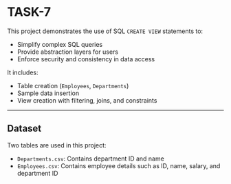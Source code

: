 # TASK-7
This project demonstrates the use of SQL `CREATE VIEW` statements to:
- Simplify complex SQL queries
- Provide abstraction layers for users
- Enforce security and consistency in data access

It includes:
- Table creation (`Employees`, `Departments`)
- Sample data insertion
- View creation with filtering, joins, and constraints

---

##  Dataset

Two tables are used in this project:
- `Departments.csv`: Contains department ID and name
- `Employees.csv`: Contains employee details such as ID, name, salary, and department ID
